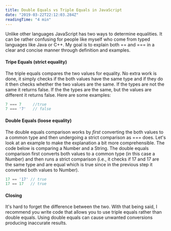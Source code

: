```yaml
---
title: Double Equals vs Triple Equals in JavaScript
date: "2019-03-22T22:12:03.284Z"
readingTime: "4 min"
---
```


Unlike other languages JavaScript has two ways to determine equalities. It can be rather confusing for people like myself who come from typed languages like Java or C++. My goal is to explain both == and === in a clear and concise manner through definition and examples.

#### Tripe Equals (strict equality)

The triple equals compares the two values for equality. No extra work is done, it simply checks if the both values have the same type and if they do it then checks whether the two values are the same. If the types are not the same it returns false. If the the types are the same, but the values are different it returns false. Here are some examples:

```javascript
7 === 7     //true
7 === '7'   // false
```

#### Double Equals (loose equality)

The double equals comparison works by *first* converting the both values to a common type and then undergoing a strict comparison as === does. Let's look at an example to make the explanation a bit more comprehensible. The code below is comparing a Number and a String. The double equals comparison first converts both values to a common type (in this case a Number) and then runs a strict comparison (i.e., it checks if 17 and 17 are the same type and are equal which is true since in the previous step it converted both values to Number).

```javascript
17 == '17' // true
17 == 17   // true
```

#### Closing
It's hard to forget the difference between the two. With that being said, I recommend you write code that allows you to use triple equals rather than double equals. Using double equals can cause unwanted conversions producing inaccurate results.
